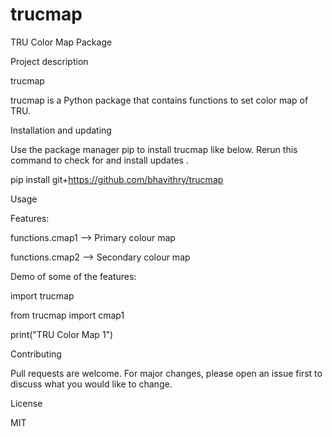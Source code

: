 # trucmap
TRU Color Map Package

Project description

trucmap

trucmap is a Python package that contains functions to set color map of TRU.

Installation and updating

Use the package manager pip to install trucmap like below. Rerun this command to check for and install updates .

pip install git+https://github.com/bhavithry/trucmap

Usage

Features:

functions.cmap1 --> Primary colour map

functions.cmap2 --> Secondary colour map

Demo of some of the features:

import trucmap

from trucmap import cmap1

print("TRU Color Map 1")

Contributing

Pull requests are welcome. For major changes, please open an issue first to discuss what you would like to change.

License

MIT
